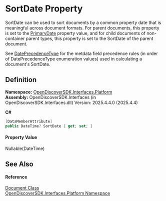 # SortDate Property



SortDate can be used to sort documents by a common property date that is meaningful across document formats. For parent documents, this property is set to the <a href="ef7b5786-94f3-3fe2-0e1a-ae71411197c3">PrimaryDate</a> property value, and for child documents of non-container parent types, this property is set to the SortDate of the parent document.

See <a href="b8418fcb-1f4b-8ad8-cf5e-2965b4ad4f66">DatePrecedenceType</a> for the metdata field precedence rules (in order of DatePrecedenceType enumeration values) used in calculating a document's SortDate.




## Definition
**Namespace:** <a href="a1e65d49-050f-842a-426e-ba8aab188009">OpenDiscoverSDK.Interfaces.Platform</a>  
**Assembly:** OpenDiscoverSDK.Interfaces (in OpenDiscoverSDK.Interfaces.dll) Version: 2025.4.4.0 (2025.4.4)

**C#**
``` C#
[DataMemberAttribute]
public DateTime? SortDate { get; set; }
```



#### Property Value
Nullable(DateTime)

## See Also


#### Reference
<a href="1ada9969-add0-f951-f601-f7107618fb9d">Document Class</a>  
<a href="a1e65d49-050f-842a-426e-ba8aab188009">OpenDiscoverSDK.Interfaces.Platform Namespace</a>  
